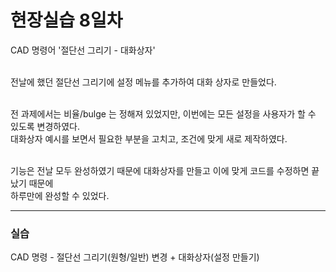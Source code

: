 <h1>현장실습 8일차</h1>

CAD 명령어 '절단선 그리기 - 대화상자'<br><br>

전날에 했던 절단선 그리기에 설정 메뉴를 추가하여 대화 상자로 만들었다. <br><br>

전 과제에서는 비율/bulge 는 정해져 있었지만, 이번에는 모든 설정을 사용자가 할 수 있도록 변경하였다. <br>
대화상자 예시를 보면서 필요한 부분을 고치고, 조건에 맞게 새로 제작하였다. <br><br>

기능은 전날 모두 완성하였기 때문에 대화상자를 만들고 이에 맞게 코드를 수정하면 끝났기 때문에 <br>
하루만에 완성할 수 있었다.

<hr>
<h3>실습</h3>
CAD 명령 - 절단선 그리기(원형/일반) 변경 + 대화상자(설정 만들기)
